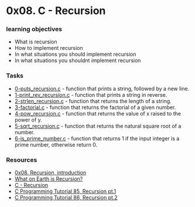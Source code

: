 # 0x08. C - Recursion

### learning objectives

- What is recursion
- How to implement recursion
- In what situations you should implement recursion
- In what situations you shouldnt implement recursion

### Tasks

- [0-puts_recursion.c](0-puts_recursion.c) - function that prints a string, followed by a new line.
- [1-print_rev_recursion.c](1-print_rev_recursion.c) - function that prints a string in reverse.
- [2-strlen_recursion.c](2-strlen_recursion.c) - function that returns the length of a string.
- [3-factorial.c](3-factorial.c) - function that returns the factorial of a given number.
- [4-pow_recursion.c](4-pow_recursion.c) - function that returns the value of x raised to the power of y.
- [5-sqrt_recursion.c](5-sqrt_recursion.c) - function that returns the natural square root of a number.
- [6-is_prime_number.c](6-is_prime_number.c) - function that returns 1 if the input integer is a prime number, otherwise return 0.

### Resources

- [0x08. Recursion, introduction](https://holbertonintranet.s3.amazonaws.com/uploads/misc/2021/1/2818ba6f14f644b871dcbd746925fa15b8cd5937.pdf?X-Amz-Algorithm=AWS4-HMAC-SHA256&X-Amz-Credential=AKIARDDGGGOUWMNL5ANN%2F20210707%2Fus-east-1%2Fs3%2Faws4_request&X-Amz-Date=20210707T120654Z&X-Amz-Expires=86400&X-Amz-SignedHeaders=host&X-Amz-Signature=fd8c154f97a7c59ea8f7d27585a54db932802b8fca78275045641786c815960c)
- [What on Earth is Recursion?](https://www.youtube.com/watch?v=Mv9NEXX1VHc)
- [C - Recursion](https://www.tutorialspoint.com/cprogramming/c_recursion.htm)
- [C Programming Tutorial 85, Recursion pt.1](https://www.youtube.com/watch?v=XGxbXMP6k8k)
- [C Programming Tutorial 86, Recursion pt.2](https://www.youtube.com/watch?v=7XiIS6HobNs)